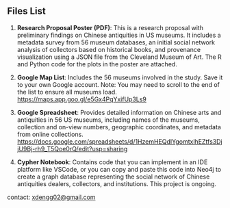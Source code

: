 ## Files List

1.	**Research Proposal Poster (PDF)**: This is a research proposal with preliminary findings on Chinese antiquities in US museums. It includes a metadata survey from 56 museum databases, an initial social network analysis of collectors based on historical books, and provenance visualization using a JSON file from the Cleveland Museum of Art. The R and Python code for the plots in the poster are attached.

2.	**Google Map List**: Includes the 56 museums involved in the study. Save it to your own Google account. Note: You may need to scroll to the end of the list to ensure all museums load. https://maps.app.goo.gl/e5Gx4PqYxifUp3Ls9

3.	**Google Spreadsheet**: Provides detailed information on Chinese arts and antiquities in 56 US museums, including names of the museums, collection and on-view numbers, geographic coordinates, and metadata from online collections. https://docs.google.com/spreadsheets/d/1HzemHEQdIYgomtxlhEZtfs3DjjU9Bj-rh9_T5Qoe0rQ/edit?usp=sharing

4.	**Cypher Notebook**: Contains code that you can implement in an IDE platform like VSCode, or you can copy and paste this code into Neo4j to create a graph database representing the social network of Chinese antiquities dealers, collectors, and institutions. This project is ongoing.

contact: xdengg02@gmail.com
